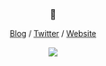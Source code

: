 <h3 align="center">👋</h3>
<p align="center">
  <a href="https://dev.to/destro_mas">Blog</a> /
  <a href="https://twitter.com/destro_mas">Twitter</a> /
  <a href="https://shahjada.me">Website</a>
  <br><br>
  <img src="https://media.giphy.com/media/h408T6Y5GfmXBKW62l/giphy.gif" />
</p>

<!--
**destromas1/destromas1** is a ✨ _special_ ✨ repository because its `README.md` (this file) appears on your GitHub profile.

Here are some ideas to get you started:

- 🔭 I’m currently working on ...
- 🌱 I’m currently learning ...
- 👯 I’m looking to collaborate on ...
- 🤔 I’m looking for help with ...
- 💬 Ask me about ...
- 📫 How to reach me: ...
- 😄 Pronouns: ...
- ⚡ Fun fact: ...
-->

